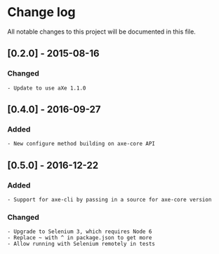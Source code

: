 # Change log
All notable changes to this project will be documented in this file.

## [0.2.0] - 2015-08-16
### Changed
	- Update to use aXe 1.1.0

## [0.4.0] - 2016-09-27
### Added
	- New configure method building on axe-core API

## [0.5.0] - 2016-12-22
### Added
	- Support for axe-cli by passing in a source for axe-core version

### Changed
	- Upgrade to Selenium 3, which requires Node 6
	- Replace ~ with ^ in package.json to get more 
	- Allow running with Selenium remotely in tests
